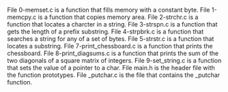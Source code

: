 File 0-memset.c is a function that fills memory with a constant byte.
File 1-memcpy.c is a function that copies memory area.
File 2-strchr.c is a function that locates a charcter in a string.
File 3-strspn.c is a function that gets the length of a prefix substring.
File 4-strpbrk.c is a function that searches a string for any of a set of bytes.
File 5-strstr.c is a function that locates a substring.
File 7-print_chessboard.c is a function that prints the chessboard.
File 8-print_diagsums.c is a function that prints the sum of the two diagonals of a square matrix of integers.
File 9-set_string.c is a function that sets the value of a pointer to a char.
File main.h is the header file with the function prototypes.
File _putchar.c is the file that contains the _putchar function.
